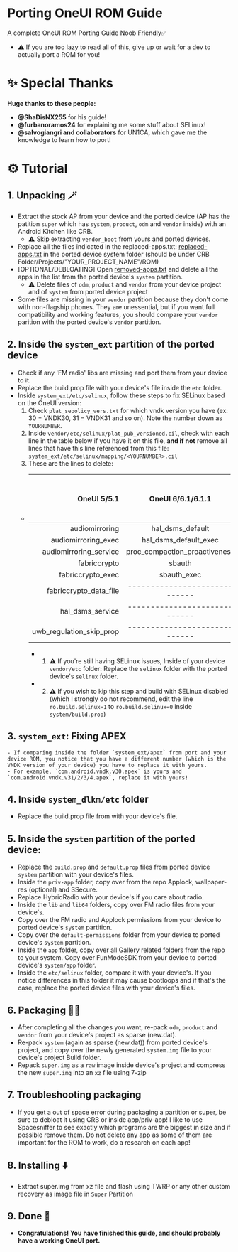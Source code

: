 # Porting OneUI ROM Guide
A complete OneUI ROM Porting Guide Noob Friendly✅
- ⚠️ If you are too lazy to read all of this, give up or wait for a dev to actually port a ROM for you!
# ✨ Special Thanks
**Huge thanks to these people:**
- **@ShaDisNX255** for his guide!
- **@furbanoramos24** for explaining me some stuff about SELinux!
- **@salvogiangri and collaborators** for UN1CA, which gave me the knowledge to learn how to port!
# ⚙️ Tutorial
## 1. Unpacking 🪄
- Extract the stock AP from your device and the ported device (AP has the patition `super` which has `system`, `product`, `odm` and `vendor` inside) with an Android Kitchen like CRB.
  - ⚠️ Skip extracting `vendor_boot` from yours and ported devices.
- Replace all the files indicated in the replaced-apps.txt: [replaced-apps.txt](https://github.com/Aflaungos/PortingOneUIROMGuide/blob/main/replaced-apps.txt) in the ported device system folder (should be under CRB Folder/Projects/"YOUR_PROJECT_NAME"/ROM)
- [OPTIONAL/DEBLOATING] Open [removed-apps.txt](https://github.com/Aflaungos/PortingOneUIROMGuide/blob/main/removed-apps.txt) and delete all the apps in the list from the ported device's `system` partition.
  - ⚠️ Delete files of `odm`, `product` and `vendor` from your device project and of `system` from ported device project
- Some files are missing in your `vendor` partition because they don't come with non-flagship phones. They are unessential, but if you want full compatibility and working features, you should compare your `vendor` parition with the ported device's `vendor` partition.

## 2. Inside the `system_ext` partition of the ported device
  - Check if any 'FM radio' libs are missing and port them from your device to it.
  - Replace the build.prop file with your device's file inside the `etc` folder.
  - Inside `system_ext/etc/selinux`, follow these steps to fix SELinux based on the OneUI version:
    1. Check `plat_sepolicy_vers.txt` for which vndk version you have (ex: 30 = VNDK30, 31 = VNDK31 and so on). Note the number down as `YOURNUMBER`.
    2. Inside `vendor/etc/selinux/plat_pub_versioned.cil`, check with each line in the table below if you have it on this file, **and if not** remove all lines that have this line referenced from this file: `system_ext/etc/selinux/mapping/<YOURNUMBER>.cil`
    3. These are the lines to delete:
    - OneUI 5/5.1              | OneUI 6/6.1/6.1.1             | OneUI 7 (WIP, might be missing more, untested)
      ------------------------:|:-----------------------------:|:-----------------------
      audiomirroring           | hal_dsms_default              | attiqi_app
      audiomirroring_exec      | hal_dsms_default_exec         | ker_app
      audiomirroring_service   | proc_compaction_proactiveness | kpp_app
      fabriccrypto             | sbauth                        | kpp_data_file
      fabriccrypto_exec        | sbauth_exec                   | ?
      fabriccrypto_data_file   | ----------------------------- | ?
      hal_dsms_service         | ----------------------------- | ?
      uwb_regulation_skip_prop | ----------------------------- | ?
      - 1. ⚠️ If you're still having SELinux issues, Inside of your device `vendor/etc` folder: Replace the `selinux` folder with the ported device's `selinux` folder.
      - 2. ⚠️ If you wish to kip this step and build with SELinux disabled (which I strongly do not recommend, edit the line `ro.build.selinux=1` to `ro.build.selinux=0` inside `system/build.prop`)

## 3. `system_ext`: Fixing APEX
    - If comparing inside the folder `system_ext/apex` from port and your device ROM, you notice that you have a different number (which is the VNDK version of your device) you have to replace it with yours.
    - For example, `com.android.vndk.v30.apex` is yours and `com.android.vndk.v31/2/3/4.apex`, replace it with yours!

## 4. Inside `system_dlkm/etc` folder
  - Replace the build.prop file from with your device's file.

## 5. Inside the `system` partition of the ported device:
  - Replace the `build.prop` and `default.prop` files from ported device `system` partition with your device's files.
  - Inside the `priv-app` folder, copy over from the repo Applock, wallpaper-res (optional) and SSecure.
  - Replace HybridRadio with your device's if you care about radio.
  - Inside the `lib` and `lib64` folders, copy over FM radio files from your device's.
  - Copy over the FM radio and Applock permissions from your device to ported device's `system` partition.
  - Copy over the `default-permissions` folder from your device to ported device's `system` partition.
  - Inside the `app` folder, copy over all Gallery related folders from the repo to your system. Copy over FunModeSDK from your device to ported device's `system/app` folder.
  - Inside the `etc/selinux` folder, compare it with your device's. If you notice differences in this folder it may cause bootloops and if that's the case, replace the ported device files with your device's files.

## 6. Packaging 💾📀
- After completing all the changes you want, re-pack `odm`, `product` and `vendor` from your device's project as sparse (new.dat).
- Re-pack `system` (again as sparse (new.dat)) from ported device's project, and copy over the newly generated `system.img` file to your device's project Build folder.
- Repack `super.img` as a `raw` image inside device's project and compress the new `super.img` into an `xz` file using 7-zip

## 7. Troubleshooting packaging
- If you get a out of space error during packaging a partition or super, be sure to debloat it using CRB or inside app/priv-app! I like to use Spacesniffer to see exactly which programs are the biggest in size and if possible remove them. Do not delete any app as some of them are important for the ROM to work, do a research on each app!

## 8. Installing ⬇️
- Extract super.img from xz file and flash using TWRP or any other custom recovery as image file in `Super` Partition

## 9. Done 🎉
- **Congratulations! You have finished this guide, and should probably have a working OneUI port.**
